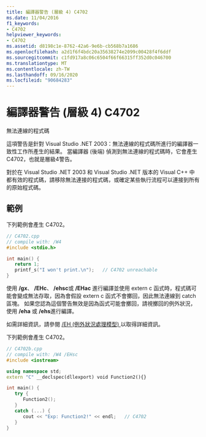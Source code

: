 ```yaml
---
title: 編譯器警告 (層級 4) C4702
ms.date: 11/04/2016
f1_keywords:
- C4702
helpviewer_keywords:
- C4702
ms.assetid: d8198c1e-8762-42a6-9e6b-cb568b7a1686
ms.openlocfilehash: a2d1f6f4bdc20a35638274e2099c00428f4f6ddf
ms.sourcegitcommit: c1fd917a8c06c6504f66f66315ff352d0c046700
ms.translationtype: MT
ms.contentlocale: zh-TW
ms.lasthandoff: 09/16/2020
ms.locfileid: "90684283"
---
```

# <a name="compiler-warning-level-4-c4702"></a>編譯器警告 (層級 4) C4702

無法連線的程式碼

這項警告是針對 Visual Studio .NET 2003：無法連線的程式碼所進行的編譯器一致性工作所產生的結果。 當編譯器 (後端) 偵測到無法連線的程式碼時，它會產生 C4702，也就是層級4警告。

對於在 Visual Studio .NET 2003 和 Visual Studio .NET 版本的 Visual C++ 中都有效的程式碼，請移除無法連接的程式碼，或確定某些執行流程可以連接到所有的原始程式碼。

## <a name="examples"></a>範例

下列範例會產生 C4702。

```cpp
// C4702.cpp
// compile with: /W4
#include <stdio.h>

int main() {
   return 1;
   printf_s("I won't print.\n");   // C4702 unreachable
}
```

使用 **/gx**、 **/EHc**、 **/ehsc**或 **/EHac** 進行編譯並使用 extern c 函式時，程式碼可能會變成無法存取，因為會假設 extern c 函式不會擲回，因此無法連線到 catch 區塊。  如果您認為這個警告無效是因為函式可能會擲回，請視擲回的例外狀況，使用 **/eha** 或 **/ehs**進行編譯。

如需詳細資訊，請參閱 [/EH (例外狀況處理模型) ](../../build/reference/eh-exception-handling-model.md) 以取得詳細資訊。

下列範例會產生 C4702。

```cpp
// C4702b.cpp
// compile with: /W4 /EHsc
#include <iostream>

using namespace std;
extern "C" __declspec(dllexport) void Function2(){}

int main() {
   try {
      Function2();
   }
   catch (...) {
      cout << "Exp: Function2!" << endl;   // C4702
   }
}
```
